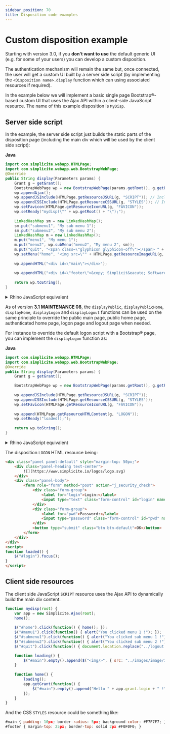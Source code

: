 ```yaml
---
sidebar_position: 70
title: Disposition code examples
---
```


Custom disposition example
==========================

Starting with version 3.0, if you **don't want to use** the default generic UI (e.g. for some of your users)
you can develop a custom disposition.

The authentication mechanism will remain the same but, once connected, the user will get a custom UI
built by a server side script (by implementing the `<Disposition name>.display` function which can
using associated resources if required).

In the example below we will implement a basic single page Bootstrap&reg;-based custom UI that uses the Ajax API
within a client-side JavaScript resource. The name of this example disposition is `MyDisp`.


Server side script
------------------

In the example, the server side script just builds the static parts of the disposition page
(including the main div which will be used by the client side script):

**Java**
```Java
import com.simplicite.webapp.HTMLPage;
import com.simplicite.webapp.web.BootstrapWebPage;
@Override
public String display(Parameters params) {
	Grant g = getGrant();
	BootstrapWebPage wp = new BootstrapWebPage(params.getRoot(), g.getParameter("WINDOW_TITLE", "Simplicit&eacute;&reg;"));
	wp.appendAjax();
	wp.appendJSInclude(HTMLPage.getResourceJSURL(g, "SCRIPT")); // Include a client side JavaScript
	wp.appendCSSInclude(HTMLPage.getResourceCSSURL(g, "STYLES")); // Include a custom stylesheet
	wp.setFavicon(HTMLPage.getResourceIconURL(g, "FAVICON"));
	wp.setReady("mydisp(\"" + wp.getRoot() + "\");");
	
	LinkedHashMap sm = new LinkedHashMap();
	sm.put("submenu1", "My sub menu 1");
	sm.put("submenu2", "My sub menu 2");
	LinkedHashMap m = new LinkedHashMap();
	m.put("menu1", "My menu 1");
	m.put("menu2", wp.subMenu("menu2", "My menu 2", sm));
	m.put("quit", "<span class=\"glyphicon glyphicon-off\"></span> " + g.T("QUIT"));
	wp.setMenu("home", "<img src=\"" + HTMLPage.getResourceImageURL(g, "LOGO") + "\" style=\"margin: 5px;\"/>", m, false, true, true);
	
	wp.appendHTML("<div id=\"main\"></div>");
	
	wp.appendHTML("<div id=\"footer\">&copy; Simplicit&eacute; Software</div>");
	
	return wp.toString();
}
```


<details>
<summary>Rhino JavaScript equivalent</summary>

```javascript
MyDisp.display = function(params) {
	var g = this.getGrant();
	
	var wp = new BootstrapWebPage(params.getRoot(), g.getParameter("WINDOW_TITLE", "Simplicit&eacute;&reg;"), true);
	wp.appendAjax();
	wp.appendJSInclude(HTMLPage.getResourceJSURL(g, "SCRIPT")); // Include a client side JavaScript
	wp.appendCSSInclude(HTMLPage.getResourceCSSURL(g, "STYLES")); // Include a custom stylesheet
	wp.setFavicon(HTMLPage.getResourceIconURL(g, "FAVICON"));
	wp.setReady("mydisp(\"" + wp.getRoot() + "\");");
	
	var sm = new LinkedHashMap();
	sm.put("submenu1", "My sub menu 1");
	sm.put("submenu2", "My sub menu 2");
	var m = new LinkedHashMap();
	m.put("menu1", "My menu 1");
	m.put("menu2", wp.subMenu("menu2", "My menu 2", sm));
	m.put("quit", "<span class=\"glyphicon glyphicon-off\"></span> " + g.T("QUIT"));
	wp.setMenu("home", "<img src=\"" + HTMLPage.getResourceImageURL(g, "LOGO") + "\" style=\"margin: 5px;\"/>", m, false, true, true);
	
	wp.appendHTML("<div id=\"main\"></div>");
	
	wp.appendHTML("<div id=\"footer\">&copy; Simplicit&eacute; Software</div>");
	
	return wp.toString();
};
```
</details>

As of version **3.1 MAINTENANCE 08**, the `displayPublic`, `displayPublicHome`, `displayHome`, `displayLogon` and `displayLogout`
functions can be used on the same principle to override the public main page, public home page, authenticated home page, logon page and logout page when needed.

For instance to override the default logon script with a Bootstrap&reg; page, you can implement the `displayLogon` function as:

**Java**
```Java
import com.simplicite.webapp.HTMLPage;
import com.simplicite.webapp.web.BootstrapWebPage;
@Override
public String display(Parameters params) {
	Grant g = getGrant();

	BootstrapWebPage wp = new BootstrapWebPage(params.getRoot(), g.getParameter("WINDOW_TITLE", "Simplicit&eacute;&reg;"));
	
	wp.appendJSInclude(HTMLPage.getResourceJSURL(g, "SCRIPT"));
	wp.appendCSSInclude(HTMLPage.getResourceCSSURL(g, "STYLES"));
	wp.setFavicon(HTMLPage.getResourceIconURL(g, "FAVICON"));
	
	wp.append(HTMLPage.getResourceHTMLContent(g, "LOGON"));
	wp.setReady("loaded();");
	
	return wp.toString();
}
```

<details>
<summary>Rhino JavaScript equivalent</summary>

```javascript
MyDisp.displayLogon = function(params) {
	var g = this.getGrant();
	
	var wp = new BootstrapWebPage(params.getRoot(), g.getParameter("WINDOW_TITLE", "Simplicit&eacute;&reg;"), true);
	
	wp.appendJSInclude(HTMLPage.getResourceJSURL(g, "SCRIPT"));
	wp.appendCSSInclude(HTMLPage.getResourceCSSURL(g, "STYLES"));
	wp.setFavicon(HTMLPage.getResourceIconURL(g, "FAVICON"));
	
	wp.append(HTMLPage.getResourceHTMLContent(g, "LOGON"));
	wp.setReady("loaded();");
	
	return wp.toString();
};
```
</details>

The disposition `LOGON` HTML resource being:

```html
<div class="panel panel-default" style="margin-top: 50px;">
	<div class="panel-heading text-center">
		![](https://www.simplicite.io/logos/logo.svg)
	</div>
	<div class="panel-body">
		<form role="form" method="post" action="j_security_check">
			<div class="form-group">
				<label for="login">Login:</label>
				<input type="text" class="form-control" id="login" name="j_username">
			</div>
			<div class="form-group">
				<label for="pwd">Password:</label>
				<input type="password" class="form-control" id="pwd" name="j_password">
			</div>
			<button type="submit" class="btn btn-default">OK</button>
		</form>
	</div>
</div>
<script>
function loaded() {
	$("#login").focus();
}
</script>
```

Client side resources
---------------------

The client side JavaScript `SCRIPT` resource uses the Ajax API to dynamically build the main div content:

```javascript
function mydisp(root) {
	var app = new Simplicite.Ajax(root);
	home();
	
	$("#home").click(function() { home(); });
	$("#menu1").click(function() { alert("You clicked menu 1 !"); });
	$("#submenu1").click(function() { alert("You clicked sub menu 1 !"); });
	$("#submenu2").click(function() { alert("You clicked sub menu 2 !"); });
	$("#quit").click(function() { document.location.replace("../logout.jsp"); });

	function loading() {
		$("#main").empty().append($("<img/>", { src: "../images/image/inprogress.gif" }));
	}
	
	function home() {
		loading();
		app.getGrant(function() {
			$("#main").empty().append("Hello " + app.grant.login + " !");
		});
	}
}
```

And the CSS `STYLES` resource could be something like:

```javascript
#main { padding: 10px; border-radius: 5px; background-color: #F7F7F7; }
#footer { margin-top: 25px; border-top: solid 2px #F0F0F0; }
```